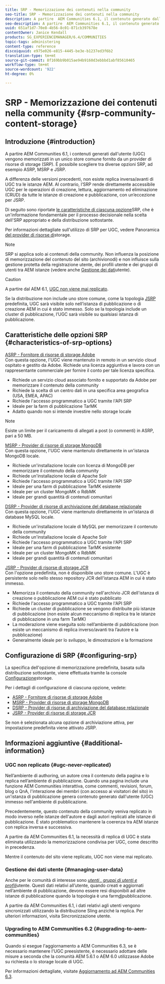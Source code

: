 ```yaml
---
title: SRP - Memorizzazione dei contenuti nella community
seo-title: SRP - Memorizzazione dei contenuti nella community
description: A partire  AEM Communities 6.1, il contenuto generato dall'utente (UGC) viene memorizzato in un unico store comune fornito da un provider di risorse di storage (SRP)
seo-description: A partire  AEM Communities 6.1, il contenuto generato dall'utente (UGC) viene memorizzato in un unico store comune fornito da un provider di risorse di storage (SRP)
uuid: 651af1d7-70e8-4b56-8c01-871cb397678e
contentOwner: Janice Kendall
products: SG_EXPERIENCEMANAGER/6.4/COMMUNITIES
topic-tags: administering
content-type: reference
discoiquuid: e975e026-e815-4445-be3e-b1237ed3f6b2
translation-type: tm+mt
source-git-commit: 8f169bb9b015ae94b9160d3ebbbd1abf85610465
workflow-type: tm+mt
source-wordcount: '922'
ht-degree: 0%

---
```



# SRP - Memorizzazione dei contenuti nella community {#srp-community-content-storage}

## Introduzione {#introduction}

A partire  AEM Communities 6.1, i contenuti generati dall&#39;utente (UGC) vengono memorizzati in un unico store comune fornito da un provider di risorse di storage (SRP). È possibile scegliere tra diverse opzioni SRP, ad esempio ASRP, MSRP e JSRP.

A differenza delle versioni precedenti, non esiste replica inversa/avanti di UGC tra le istanze AEM. Al contrario, l’SRP rende direttamente accessibile UGC per le operazioni di creazione, lettura, aggiornamento ed eliminazione (CRUD) da tutte le istanze di creazione e pubblicazione, con un’eccezione per JSRP.

Di seguito sono riportate [le caratteristiche di ciascuna opzione](#characteristics-of-srp-options)SRP, che è un&#39;informazione fondamentale per il processo decisionale nella scelta dell&#39;SRP appropriato e della distribuzione [](topologies.md)sottostante.

Per informazioni dettagliate sull&#39;utilizzo di SRP per UGC, vedere Panoramica [del provider di risorse di](srp.md)storage.

>[!NOTE]
>
>SRP si applica solo ai contenuti della community. Non influenza la posizione di memorizzazione del contenuto del sito (archivio[](../../help/sites-deploying/data-store-config.md)nodi) e non influisce sulla gestione protetta della registrazione utente, dei profili utente e dei gruppi di utenti tra AEM istanze (vedere anche [Gestione dei dati](#managing-user-data)utente).

>[!CAUTION]
>
>A partire dal AEM 6.1, [UGC non viene mai replicato](#ugc-never-replicated).
>
>Se la distribuzione non include uno store comune, come la topologia [JSRP](topologies.md#jsrp) predefinita, UGC sarà visibile solo nell’istanza di pubblicazione o di creazione AEM in cui è stato immesso. Solo se la topologia include un cluster di pubblicazione, l’UGC sarà visibile su qualsiasi istanza di pubblicazione.

## Caratteristiche delle opzioni SRP {#characteristics-of-srp-options}

[ASRP - Fornitore di risorse di storage  Adobe](asrp.md)\
Con questa opzione, l&#39;UGC viene mantenuto in remoto in un servizio cloud ospitato e gestito da  Adobe. Richiede una licenza aggiuntiva e lavora con un rappresentante commerciale per fornire il conto per tale licenza specifica.

* Richiede un servizio cloud associato fornito e supportato da  Adobe per memorizzare il contenuto della community
* Richiede la scelta di un centro dati in una specifica area geografica (USA, EMEA, APAC)
* Richiede l&#39;accesso programmatico a UGC tramite l&#39;API SRP
* Ideale per la farm di pubblicazione TarMK
* Adatto quando non si intende investire nello storage locale

>[!NOTE]
>
>Esiste un limite per il caricamento di allegati a post (o commenti) in ASRP, pari a 50 MB.

[MSRP - Provider di risorse di storage MongoDB](msrp.md)\
Con questa opzione, l&#39;UGC viene mantenuto direttamente in un&#39;istanza MongoDB locale.

* Richiede un&#39;installazione locale con licenza di MongoDB per memorizzare il contenuto della community
* Richiede un&#39;installazione locale di Apache Solr
* Richiede l&#39;accesso programmatico a UGC tramite l&#39;API SRP
* Ideale per una farm di pubblicazione TarMK esistente
* Ideale per un cluster MongoMK o RdbMK
* Ideale per grandi quantità di contenuti comunitari

[DSRP - Provider di risorse di archiviazione del database relazionale](dsrp.md)\
Con questa opzione, l&#39;UGC viene mantenuto direttamente in un&#39;istanza di database MySQL locale.

* Richiede un&#39;installazione locale di MySQL per memorizzare il contenuto della community
* Richiede un&#39;installazione locale di Apache Solr
* Richiede l&#39;accesso programmatico a UGC tramite l&#39;API SRP
* Ideale per una farm di pubblicazione TarMK esistente
* Ideale per un cluster MongoMK o RdbMK
* Ideale per grandi quantità di contenuti comunitari

[JSRP - Provider di risorse di storage JCR](jsrp.md)\
Con l&#39;opzione predefinita, non è disponibile uno store comune. L&#39;UGC è persistente solo nello stesso repository JCR dell&#39;istanza AEM in cui è stato immesso.

* Memorizza il contenuto della community nell&#39;archivio JCR dell&#39;istanza di creazione o pubblicazione AEM cui è stato pubblicato
* Richiede l&#39;accesso programmatico a UGC tramite l&#39;API SRP
* Richiede un cluster di pubblicazione se vengono distribuite più istanze di pubblicazione (non esiste alcun meccanismo di replica tra le istanze di pubblicazione in una farm TarMK)
* La moderazione viene eseguita solo nell’ambiente di pubblicazione (non esiste un meccanismo di replica inverso/avanti tra l’autore e la pubblicazione)
* Generalmente ideale per lo sviluppo, le dimostrazioni e la formazione

## Configurazione di SRP {#configuring-srp}

La specifica dell&#39;opzione di memorizzazione predefinita, basata sulla distribuzione sottostante, viene effettuata tramite la console [Configurazione](srp-config.md)storage.

Per i dettagli di configurazione di ciascuna opzione, vedete:

* [ASRP - Fornitore di risorse di storage  Adobe](asrp.md)
* [MSRP - Provider di risorse di storage MongoDB](msrp.md)
* [DSRP - Provider di risorse di archiviazione del database relazionale](dsrp.md)
* [JSRP - Provider di risorse di storage JCR](jsrp.md)

Se non è selezionata alcuna opzione di archiviazione attiva, per impostazione predefinita viene attivato JSRP.

## Informazioni aggiuntive {#additional-information}

### UGC non replicato {#ugc-never-replicated}

Nell’ambiente di authoring, un autore crea il contenuto della pagina e lo replica nell’ambiente di pubblicazione. Quando una pagina include una funzione AEM Communities  interattiva, come commenti, revisioni, forum, blog o QnA, l&#39;interazione dei membri (con accesso ai visitatori del sito) in un&#39;istanza di pubblicazione genera contenuto generato dall&#39;utente (UGC) immesso nell&#39;ambiente di pubblicazione.

Precedentemente, questo contenuto della community veniva replicato in modo inverso nelle istanze dell&#39;autore e dagli autori replicati alle istanze di pubblicazione. È stato problematico mantenere la coerenza tra AEM istanze con replica inversa e successiva.

A partire da  AEM Communities 6.1, la necessità di replica di UGC è stata eliminata utilizzando la memorizzazione condivisa per UGC, come descritto in precedenza.

Mentre il contenuto del sito viene replicato, UGC non viene mai replicato.

### Gestione dei dati utente {#managing-user-data}

Anche per le comunità di interesse sono [*utenti *, gruppi* di *utenti e profili**](users.md)utente. Questi dati relativi all’utente, quando creati e aggiornati nell’ambiente di pubblicazione, devono essere resi disponibili ad altre istanze di pubblicazione quando la topologia è una farm[di](../../help/sites-deploying/recommended-deploys.md#tarmk-farm)pubblicazione.

A partire da  AEM Communities 6.1, i dati relativi agli utenti vengono sincronizzati utilizzando la distribuzione Sling anziché la replica. Per ulteriori informazioni, visita Sincronizzazione [](sync.md)utente.

### Upgrading to AEM Communities 6.2 {#upgrading-to-aem-communities}

Quando si esegue l&#39;aggiornamento a  AEM Communities 6.3, se è necessario mantenere l&#39;UGC preesistente, è necessario adottare delle misure a seconda che la comunità AEM 5.6.1 o AEM 6.0 utilizzasse  Adobe su richiesta o lo storage locale di UGC.

Per informazioni dettagliate, visitate [Aggiornamento ad  AEM Communities 6.3](upgrade.md).
